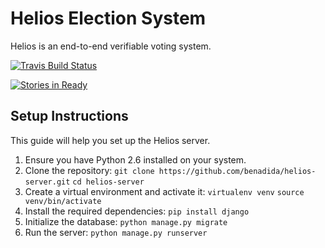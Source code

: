 # Helios Election System

Helios is an end-to-end verifiable voting system.

[
![Travis Build Status](https://travis-ci.org/benadida/helios-server.svg?branch=master)
](https://travis-ci.org/benadida/helios-server)

[
![Stories in Ready](https://badge.waffle.io/benadida/helios-server.png?label=ready&title=Ready)
](https://waffle.io/benadida/helios-server)

## Setup Instructions

This guide will help you set up the Helios server.

1.  Ensure you have Python 2.6 installed on your system.
2.  Clone the repository:
    `git clone https://github.com/benadida/helios-server.git`
    `cd helios-server`
3.  Create a virtual environment and activate it:
    `virtualenv venv`
    `source venv/bin/activate`
4.  Install the required dependencies:
    `pip install django`
5.  Initialize the database:
    `python manage.py migrate`
6.  Run the server:
    `python manage.py runserver`